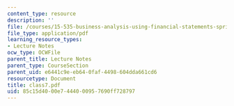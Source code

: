 ```yaml
---
content_type: resource
description: ''
file: /courses/15-535-business-analysis-using-financial-statements-spring-2003/85c15d4000e7444000957690ff728797_class7.pdf
file_type: application/pdf
learning_resource_types:
- Lecture Notes
ocw_type: OCWFile
parent_title: Lecture Notes
parent_type: CourseSection
parent_uid: e6441c9e-eb64-0faf-4498-604dda661cd6
resourcetype: Document
title: class7.pdf
uid: 85c15d40-00e7-4440-0095-7690ff728797
---
```

